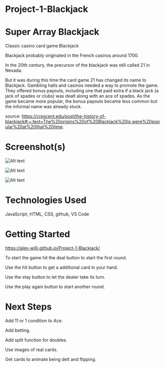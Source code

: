 # Project-1-Blackjack

# Super Array Blackjack

Classic casino card game Blackjack

Blackjack probably originated in the French casinos around 1700.

In the 20th century, the precursor of the blackjack was still called 21 in Nevada.

But it was during this time the card game 21 has changed its name to Blackjack. Gambling halls and casinos needed a way to promote the game. They offered bonus payouts, including one that paid extra if a black jack (a jack of spades or clubs) was dealt along with an ace of spades. As the game became more popular, the bonus payouts became less common but the informal name was already stuck.

source: https://crescent.edu/post/the-history-of-blackjack#:~:text=The%20origins%20of%20Blackjack%20is,were%20popular%20at%20that%20time.

# Screenshot(s)

![Alt text](https://i.imgur.com/moDOwvy.png)

![Alt text](https://i.imgur.com/AnVBonD.png)

![Alt text](https://i.imgur.com/os3PZI2.png)

# Technologies Used

JavaScript, HTML, CSS, github, VS Code

# Getting Started

https://alex-willi.github.io/Project-1-Blackjack/

To start the game hit the deal button to start the first round.

Use the hit button to get a additional card in your hand.

Use the stay button to let the dealer take its turn.

Use the play again button to start another round.

# Next Steps

Add 11 or 1 condition to Ace.

Add betting.

Add split function for doubles.

Use images of real cards.

Get cards to animate being delt and flipping.
